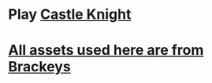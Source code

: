 # Play [Castle Knight](https://drive.google.com/drive/folders/11BA5SPk6yNys49PJjBMTZ9LW_CgMVSH7?usp=drive_link)

# [All assets used here are from Brackeys](htps://www.youtube.com/watch?v=LOhfqjmasi0&list=WL&index=3)
